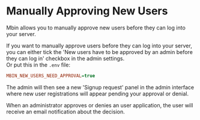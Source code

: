 # Manually Approving New Users

Mbin allows you to manually approve new users before they can log into your server.

If you want to manually approve users before they can log into your server, 
you can either tick the 'New users have to be approved by an admin before they can log in' checkbox in the admin settings.   
Or put this in the `.env` file:

```ini
MBIN_NEW_USERS_NEED_APPROVAL=true
```

The admin will then see a new 'Signup request' panel in the admin interface where new user registrations will appear pending your approval or denial.

When an administrator approves or denies an user application, the user will receive an email notification about the decision.
